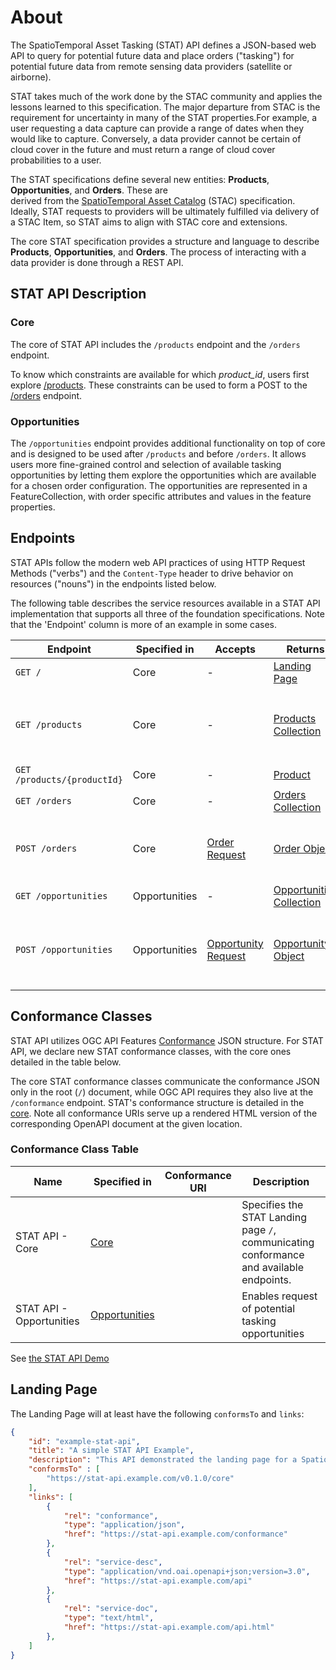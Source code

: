 # About

The SpatioTemporal Asset Tasking (STAT) API defines a JSON-based web API to query for potential future data
and place orders ("tasking") for potential future data from remote sensing data providers (satellite or airborne).

STAT takes much of the work done by the STAC community and applies the lessons learned to this specification. 
The major departure from STAC is the requirement for uncertainty in many of the STAT properties.For example, 
a user requesting a data capture can provide a range of dates when they would like to capture. Conversely, 
a data provider cannot be certain of cloud cover in the future and must return a range of cloud cover 
probabilities to a user.

The STAT specifications define several new entities: **Products**, **Opportunities**, and **Orders**. These are  
derived from the [SpatioTemporal Asset Catalog](https://github.com/radiantearth/stac-spec) (STAC) specification. 
Ideally, STAT requests to providers will be ultimately fulfilled via delivery of a STAC Item, so STAT aims to 
align with STAC core and extensions.

The core STAT specification provides a structure and language to describe **Products**, **Opportunities**, 
and **Orders**. The process of interacting with a data provider is done through a REST API.

## STAT API Description

### Core

The core of STAT API includes the `/products` endpoint and the `/orders` endpoint.

To know which constraints are available for which *product_id*, users first explore [/products](./product).
These constraints can be used to form a POST to the [/orders](./order) endpoint.

### Opportunities

The `/opportunities` endpoint provides additional functionality on top of core and is designed to be used
after `/products` and before `/orders`. It allows users more fine-grained 
control and selection of available tasking opportunities by letting them explore the opportunities which 
are available for a chosen order configuration. The opportunities are 
represented in a FeatureCollection, with order specific attributes and values in the feature properties.

## Endpoints

STAT APIs follow the modern web API practices of using HTTP Request Methods ("verbs") and
the `Content-Type` header to drive behavior on resources ("nouns") in the endpoints listed below.

The following table describes the service resources available in a STAT API implementation that
supports all three of the foundation specifications. Note that the 'Endpoint'
column is more of an example in some cases.

| Endpoint                    | Specified in  | Accepts                                                      | Returns                                                      | Description                                                  |
| --------------------------- | ------------- | ------------------------------------------------------------ | ------------------------------------------------------------ | ------------------------------------------------------------ |
| `GET /`                     | Core          | -                                                            | [Landing Page](#landing-page)                                                 |                                                              |
| `GET /products`             | Core          | -                                                            | [Products Collection](./product/README.md)                   | Figure out which constraints are available for which `product_id` |
| `GET /products/{productId}` | Core          | -                                                            | [Product](./product/README.md)                               |                                                              |
| `GET /orders`               | Core          | -                                                            | [Orders Collection](./order/README.md#order-collection)      |                                                              |
| `POST /orders`              | Core          | [Order Request](./order/README.md#order-request)             | [Order Object](./order/README.md#order-pobject)              | Order a capture with a particular set of constraints         |
| `GET /opportunities`        | Opportunities | -                                                            | [Opportunities Collection](./opportunity/README.md#opportunities-collection) |                                                              |
| `POST /opportunities`       | Opportunities | [Opportunity Request](./opportunity/README.md#opportunity-request) | [Opportunity Object](./opportunity/README.md#opportunity-object) | Explore the opportunities available for a particular set of constraints |

## Conformance Classes

STAT API utilizes OGC API Features [Conformance](http://docs.opengeospatial.org/is/17-069r3/17-069r3.html#_declaration_of_conformance_classes)
JSON structure. For STAT API, we declare new STAT conformance classes, with the core ones detailed in the table below.

The core STAT conformance classes communicate the conformance JSON only in the root (`/`) document, while OGC API
requires they also live at the `/conformance` endpoint. STAT's conformance structure is detailed in the
[core](core/). Note all conformance URIs serve up a rendered HTML version of the corresponding OpenAPI document at the given location.

### Conformance Class Table

| **Name**               | **Specified in**                            | **Conformance URI**                                    | **Description**                                                                                                 |
| ---------------------- | ------------------------------------------- | ------------------------------------------------------ | --------------------------------------------------------------------------------------------------------------- |
| STAT API - Core        | [Core](core)                                |            | Specifies the STAT Landing page `/`, communicating conformance and available endpoints.                         |
| STAT API - Opportunities | [Opportunities](opportunity)                  |    | Enables request of potential tasking opportunities |                            |

See [the STAT API Demo](https://github.com/Element84/stat-api-demo)

## Landing Page

The Landing Page will at least have the following `conformsTo` and `links`:

```json
{
    "id": "example-stat-api",
    "title": "A simple STAT API Example",
    "description": "This API demonstrated the landing page for a SpatioTemporal Asset Tasking API",
    "conformsTo" : [
        "https://stat-api.example.com/v0.1.0/core"
    ],
    "links": [
        {
            "rel": "conformance",
            "type": "application/json",
            "href": "https://stat-api.example.com/conformance"
        },
        {
            "rel": "service-desc",
            "type": "application/vnd.oai.openapi+json;version=3.0",
            "href": "https://stat-api.example.com/api"
        },
        {
            "rel": "service-doc",
            "type": "text/html",
            "href": "https://stat-api.example.com/api.html"
        },
    ]
}
```
